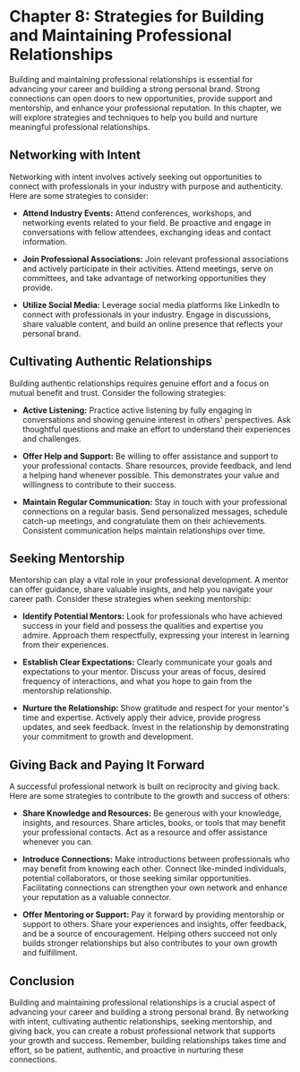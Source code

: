 Chapter 8: Strategies for Building and Maintaining Professional Relationships
=============================================================================

Building and maintaining professional relationships is essential for advancing your career and building a strong personal brand. Strong connections can open doors to new opportunities, provide support and mentorship, and enhance your professional reputation. In this chapter, we will explore strategies and techniques to help you build and nurture meaningful professional relationships.

Networking with Intent
----------------------

Networking with intent involves actively seeking out opportunities to connect with professionals in your industry with purpose and authenticity. Here are some strategies to consider:

* **Attend Industry Events:** Attend conferences, workshops, and networking events related to your field. Be proactive and engage in conversations with fellow attendees, exchanging ideas and contact information.

* **Join Professional Associations:** Join relevant professional associations and actively participate in their activities. Attend meetings, serve on committees, and take advantage of networking opportunities they provide.

* **Utilize Social Media:** Leverage social media platforms like LinkedIn to connect with professionals in your industry. Engage in discussions, share valuable content, and build an online presence that reflects your personal brand.

Cultivating Authentic Relationships
-----------------------------------

Building authentic relationships requires genuine effort and a focus on mutual benefit and trust. Consider the following strategies:

* **Active Listening:** Practice active listening by fully engaging in conversations and showing genuine interest in others' perspectives. Ask thoughtful questions and make an effort to understand their experiences and challenges.

* **Offer Help and Support:** Be willing to offer assistance and support to your professional contacts. Share resources, provide feedback, and lend a helping hand whenever possible. This demonstrates your value and willingness to contribute to their success.

* **Maintain Regular Communication:** Stay in touch with your professional connections on a regular basis. Send personalized messages, schedule catch-up meetings, and congratulate them on their achievements. Consistent communication helps maintain relationships over time.

Seeking Mentorship
------------------

Mentorship can play a vital role in your professional development. A mentor can offer guidance, share valuable insights, and help you navigate your career path. Consider these strategies when seeking mentorship:

* **Identify Potential Mentors:** Look for professionals who have achieved success in your field and possess the qualities and expertise you admire. Approach them respectfully, expressing your interest in learning from their experiences.

* **Establish Clear Expectations:** Clearly communicate your goals and expectations to your mentor. Discuss your areas of focus, desired frequency of interactions, and what you hope to gain from the mentorship relationship.

* **Nurture the Relationship:** Show gratitude and respect for your mentor's time and expertise. Actively apply their advice, provide progress updates, and seek feedback. Invest in the relationship by demonstrating your commitment to growth and development.

Giving Back and Paying It Forward
---------------------------------

A successful professional network is built on reciprocity and giving back. Here are some strategies to contribute to the growth and success of others:

* **Share Knowledge and Resources:** Be generous with your knowledge, insights, and resources. Share articles, books, or tools that may benefit your professional contacts. Act as a resource and offer assistance whenever you can.

* **Introduce Connections:** Make introductions between professionals who may benefit from knowing each other. Connect like-minded individuals, potential collaborators, or those seeking similar opportunities. Facilitating connections can strengthen your own network and enhance your reputation as a valuable connector.

* **Offer Mentoring or Support:** Pay it forward by providing mentorship or support to others. Share your experiences and insights, offer feedback, and be a source of encouragement. Helping others succeed not only builds stronger relationships but also contributes to your own growth and fulfillment.

Conclusion
----------

Building and maintaining professional relationships is a crucial aspect of advancing your career and building a strong personal brand. By networking with intent, cultivating authentic relationships, seeking mentorship, and giving back, you can create a robust professional network that supports your growth and success. Remember, building relationships takes time and effort, so be patient, authentic, and proactive in nurturing these connections.
